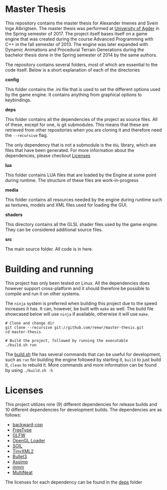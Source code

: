 # Master Thesis

This repository contains the master thesis for Alexander Imenes and Svein Inge Albrigtsen. The master thesis was performed at [University of Agder](http://uia.no) in the Spring semester of 2017. The project itself bases itself on a game engine that was created during the course Advanced Programming with C++ in the fall semester of 2013. The engine was later expanded with Dynamic Animations and Procedural Terrain Generations during the bachelor thesis done in the Spring semester of 2014 by the same authors.

The repository contains several folders, most of which are essential to the code itself. Below is a short explanation of each of the directories

**config**

This folder contains the .ini file that is used to set the different options used by the game engine. It contains anything from graphical options to keybindings.

**deps**

This folder contains all the dependencies of the project as source files. All of these, except for one, is git submodules. This means that these are retrieved from other repositories when you are cloning it and therefore need the `--recursive` flag.

The only dependency that is not a submodule is the `OGL` library, which are files that have been generated. For more information about the dependencies, please checkout [Licenses](#licenses)

**lua**

This folder contains LUA files that are loaded by the Engine at some point during runtime. The structure of these files are work-in-progress

**media**

This folder contains all resources needed by the engine during runtime such as textures, models and XML files used for loading the GUI.

**shaders**

This directory contains all the GLSL shader files used by the game engine. They can be considered additional source files.

**src**

The main source folder. All code is in here.

# Building and running

This project has only been tested on Linux. All the dependencies does however support cross-platform and it should therefore be possible to compile and run it on other systems.

The `ninja` system is preferred when building this project due to the speed increases it has. It can, however, be built with `make` as well. The build file showcased below will use `ninja` if available, otherwise it will use `make`.

```
# Clone and change dir
git clone --recursive git://github.com/reewr/master-thesis.git
cd master-thesis

# Build the project, followed by running the executable
./build.sh run
```

The [build.sh](./build.sh) file has several commands that can be useful for development, such as `run` for building the engine followed by starting it, `build` to just build it, `clean` to rebuild it. More commands and more information can be found by using `./build.sh -h`

# Licenses

This project utilizes nine (9) different dependencies for release builds and 10 different dependencies for development builds. The dependencies are as follows:

- [backward-cpp](https://github.com/bombela/backward-cpp)
- [FreeType](https://www.freetype.org/index.html)
- [GLFW](http://www.glfw.org)
- [OpenGL Loader](https://bitbucket.org/alfonse/glloadgen/wiki/Home)
- [SOIL](http://www.lonesock.net/soil.html)
- [TinyXML2](http://www.grinninglizard.com/tinyxml2)
- [Bullet3](http://bulletphysics.org/wordpress/)
- [Assimp](http://www.assimp.org)
- [mmm](https://github.com/Thhethssmuz/mmm)
- [MultiNeat](http://multineat.com/)

The licenses for each dependency can be found in the [deps](./deps) folder




